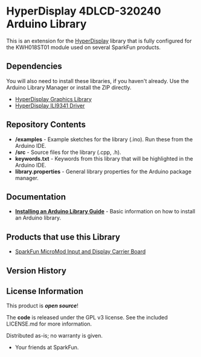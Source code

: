 HyperDisplay 4DLCD-320240 Arduino Library
========================================

This is an extension for the [HyperDisplay](https://github.com/sparkfun/SparkFun_HyperDisplay) library that is fully configured for the KWH018ST01 module used on several SparkFun products. 

Dependencies
------------
You will also need to install these libraries, if you haven't already. Use the Arduino Library Manager or install the ZIP directly. 
* [HyperDisplay Graphics Library](https://github.com/sparkfun/SparkFun_HyperDisplay)
* [HyperDisplay ILI9341 Driver](https://github.com/sparkfun/HyperDisplay_ILI9341_ArduinoLibrary)



Repository Contents
-------------------

* **/examples** - Example sketches for the library (.ino). Run these from the Arduino IDE.
* **/src** - Source files for the library (.cpp, .h).
* **keywords.txt** - Keywords from this library that will be highlighted in the Arduino IDE.
* **library.properties** - General library properties for the Arduino package manager.

Documentation
--------------

* **[Installing an Arduino Library Guide](https://learn.sparkfun.com/tutorials/installing-an-arduino-library)** - Basic information on how to install an Arduino library.

Products that use this Library 
---------------------------------
* [SparkFun MicroMod Input and Display Carrier Board](https://www.sparkfun.com/products/16985)

Version History
---------------


License Information
-------------------

This product is _**open source**_!

The **code** is released under the GPL v3 license. See the included LICENSE.md for more information.

Distributed as-is; no warranty is given.

- Your friends at SparkFun.
